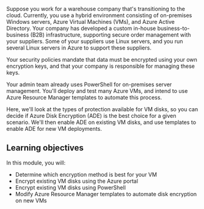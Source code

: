 Suppose you work for a warehouse company that's transitioning to the cloud. Currently, you use a hybrid environment consisting of on-premises Windows servers, Azure Virtual Machines (VMs), and Azure Active Directory. Your company has developed a custom in-house business-to-business (B2B) infrastructure, supporting secure order management with your suppliers. Some of your suppliers use Linux servers, and you run several Linux servers in Azure to support these suppliers.

Your security policies mandate that data must be encrypted using your own encryption keys, and that your company is responsible for managing these keys.

Your admin team already uses PowerShell for on-premises server management. You'll deploy and test many Azure VMs, and intend to use Azure Resource Manager templates to automate this process.

Here, we'll look at the types of protection available for VM disks, so you can decide if Azure Disk Encryption (ADE) is the best choice for a given scenario. We'll then enable ADE on existing VM disks, and use templates to enable ADE for new VM deployments.


## Learning objectives

In this module, you will:

- Determine which encryption method is best for your VM
- Encrypt existing VM disks using the Azure portal
- Encrypt existing VM disks using PowerShell
- Modify Azure Resource Manager templates to automate disk encryption on new VMs
